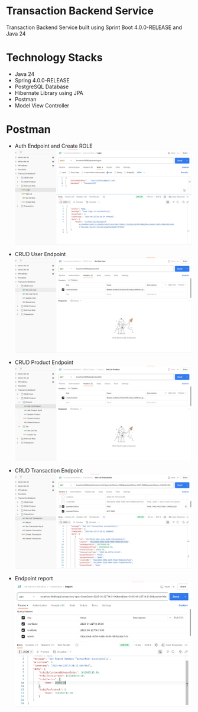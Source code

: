 # Transaction Backend Service

Transaction Backend Service built using Sprint Boot 4.0.0-RELEASE and Java 24

# Technology Stacks

- Java 24
- Spring 4.0.0-RELEASE
- PostgreSQL Database
- Hibernate Library using JPA
- Postman
- Model View Controller

# Postman

- Auth Endpoint and Create ROLE
![img_8.png](img_8.png)

- CRUD User Endpoint
![img_4.png](img_4.png)

- CRUD Product Endpoint
![img_9.png](img_9.png)

- CRUD Transaction Endpoint
![img_6.png](img_6.png)

- Endpoint report
![img_1.png](img_1.png)

